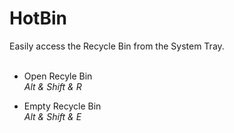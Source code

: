 # HotBin
Easily access the Recycle Bin from the System Tray.<br/><br/>

- Open Recyle Bin<br/>
    *Alt & Shift & R*
    
- Empty Recycle Bin<br/>
    *Alt & Shift & E*
